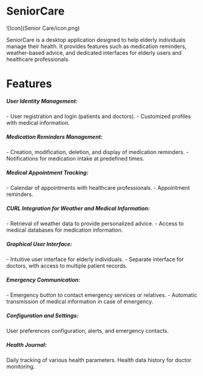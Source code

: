 # SeniorCare
![Icon](Senior Care/icon.png)

SeniorCare is a desktop application designed to help elderly individuals manage their health. It provides features such as medication reminders, weather-based advice, and dedicated interfaces for elderly users and healthcare professionals.

<h1> Features</h1>
<h5>User Identity Management:</h5>
<p>
  - User registration and login (patients and doctors).
  - Customized profiles with medical information.
</p>
<h5>Medication Reminders Management:</h5>
<p>
  - Creation, modification, deletion, and display of medication reminders.
  - Notifications for medication intake at predefined times.
</p>
  <h5>Medical Appointment Tracking:</h5> 
<p>
  - Calendar of appointments with healthcare professionals.
  - Appointment reminders.
</p>
  <h5>CURL Integration for Weather and Medical Information:</h5>
<p>
  - Retrieval of weather data to provide personalized advice.
  - Access to medical databases for medication information.
</p>
  <h5>Graphical User Interface:</h5>
<p>
  - Intuitive user interface for elderly individuals.
  - Separate interface for doctors, with access to multiple patient records.
</p>
<h5> Emergency Communication:</h5>
<p>
  - Emergency button to contact emergency services or relatives.
  - Automatic transmission of medical information in case of emergency.
</p>
<h5>Configuration and Settings:</h5>
<p>
User preferences configuration, alerts, and emergency contacts.</p>
<h5>Health Journal:</h5>
<p>
Daily tracking of various health parameters.
Health data history for doctor monitoring.
</p>
